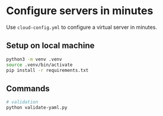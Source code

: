 # Configure servers in minutes

Use `cloud-config.yml` to configure a virtual server in minutes.

## Setup on local machine

```bash
python3 -m venv .venv
source .venv/bin/activate
pip install -r requirements.txt
```

## Commands

```bash
# validation
python validate-yaml.py
```